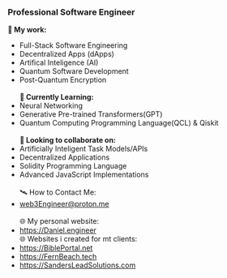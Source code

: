 ### Professional Software Engineer
**📖 My work:**
- Full-Stack Software Engineering
- Decentralized Apps (dApps)
- Artifical Inteligence (AI)
- Quantum Software Development
- Post-Quantum Encryption<br><br>
**🌱 Currently Learning:**
- Neural Networking
- Generative Pre-trained Transformers(GPT)
- Quantum Computing Programming Language(QCL) & Qiskit<br><br>
**🌳 Looking to collaborate on:**
- Artificially Inteligent Task Models/APIs
- Decentralized Applications
- Solidity Programming Language
- Advanced JavaScript Implementations<br><br>
🛰️ How to Contact Me:<br>
- web3Engineer@proton.me<br><br>
🌐 My personal website:<br>
- https://Daniel.engineer<br>
🌐 Websites i created for mt clients:<br>
- https://BiblePortal.net<br>
- https://FernBeach.tech<br>
- https://SandersLeadSolutions.com
